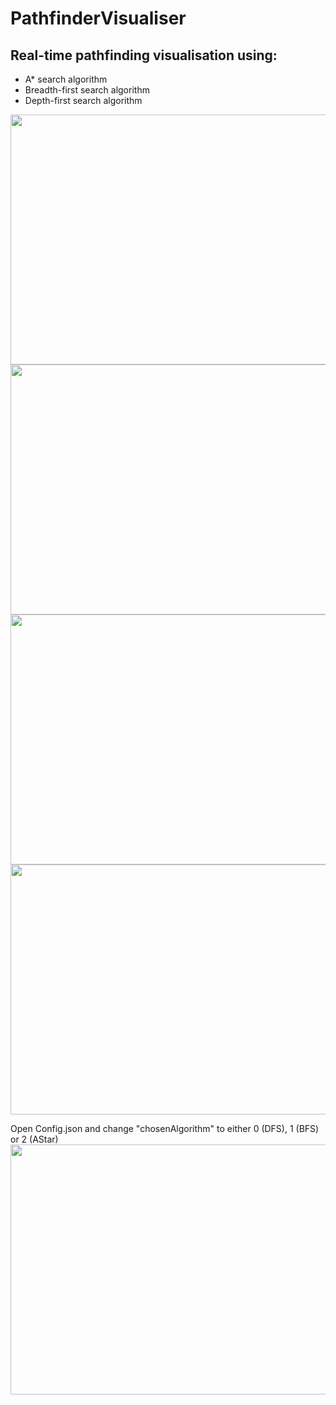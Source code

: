 # PathfinderVisualiser
## Real-time pathfinding visualisation using:
* A* search algorithm
* Breadth-first search algorithm
* Depth-first search algorithm


<img src="https://github.com/basiav/PathfinderVisualiser/blob/master/DFSAction.png" data-canonical-src="https://github.com/basiav/PathfinderVisualiser/blob/master/DFSAction.png" width="550" height="400" />


<img src="https://github.com/basiav/PathfinderVisualiser/blob/master/DFSBusyAction.png" data-canonical-src="https://github.com/basiav/PathfinderVisualiser/blob/master/DFSBusyAction.png" width="550" height="400" />


<img src="https://github.com/basiav/PathfinderVisualiser/blob/master/AStarAction.png" data-canonical-src="https://github.com/basiav/PathfinderVisualiser/blob/master/AStarAction.png" width="550" height="400" />

<img src="https://github.com/basiav/PathfinderVisualiser/blob/master/BFSAction.png" data-canonical-src="https://github.com/basiav/PathfinderVisualiser/blob/master/BFSAction.png" width="550" height="400" />

Open Config.json and change "chosenAlgorithm" to either 0 (DFS), 1 (BFS) or 2 (AStar)
<img src="https://github.com/basiav/PathfinderVisualiser/blob/master/Configure.png" data-canonical-src="https://github.com/basiav/PathfinderVisualiser/blob/master/Configure.png" width="550" height="400" />


